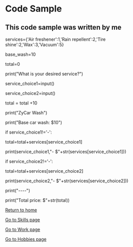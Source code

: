 <!DOCTYPE html>
<html>
    <head>
<h1 id="code-sample">Code Sample</h1>
<h2 id="this-code-sample-was-written-by-me">This code sample was written by me</h2>
    </head>
    <body>
        
services={'Air freshener':1,'Rain repellent':2,'Tire shine':2,'Wax':3,'Vacuum':5}

base_wash=10

total=0

print("What is your desired service?")

service_choice1=input()

service_choice2=input()

total = total +10

print("ZyCar Wash")

print("Base car wash: $10")

if service_choice1!='-':
    
total=total+services[service_choice1]
    
print(service_choice1,"- $"+str(services[service_choice1]))

if service_choice2!='-':
    
total=total+services[service_choice2]
    
print(service_choice2,"- $"+str(services[service_choice2]))

print("----")

print("Total price: $"+str(total))<p><a href="./README.md">Return to home</a></p>
    </body>
  <p><a href="./Skills.md">Go to Skills page</a></p>
  <p><a href="./Work.md">Go to Work page</a></p>
  <p><a href="./Hobby.md">Go to Hobbies page</a></p>
    </html>
